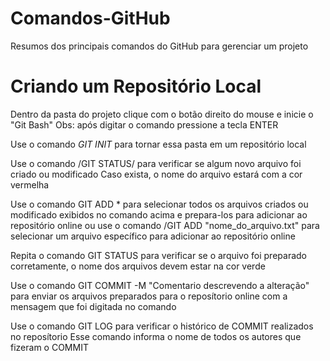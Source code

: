 # Comandos-GitHub
Resumos dos principais comandos do GitHub para gerenciar um projeto

# Criando um Repositório Local

Dentro da pasta do projeto clique com o botão direito do mouse e inicie o "Git Bash"
Obs: após digitar o comando pressione a tecla ENTER

Use o comando *GIT INIT* para tornar essa pasta em um repositório local

Use o comando /GIT STATUS/ para verificar se algum novo arquivo foi criado ou modificado
Caso exista, o nome do arquivo estará com a cor vermelha

Use o comando GIT ADD * para selecionar todos os arquivos criados ou modificado exibidos no comando acima e prepara-los para adicionar ao repositório online
ou use o comando /GIT ADD "nome_do_arquivo.txt" para selecionar um arquivo específico para adicionar ao repositório online

Repita o comando GIT STATUS para verificar se o arquivo foi preparado corretamente, o nome dos arquivos devem estar na cor verde

Use o comando GIT COMMIT -M "Comentario descrevendo a alteração" para enviar os arquivos preparados para o reposítorio online com a mensagem que foi digitada no comando

Use o comando GIT LOG para verificar o histórico de COMMIT realizados no reposítorio
Esse comando informa o nome de todos os autores que fizeram o COMMIT
